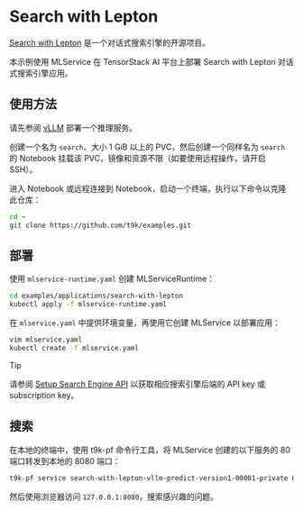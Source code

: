 # Search with Lepton

[Search with Lepton](https://github.com/leptonai/search_with_lepton) 是一个对话式搜索引擎的开源项目。

本示例使用 MLService 在 TensorStack AI 平台上部署 Search with Lepton 对话式搜索引擎应用。

## 使用方法

请先参阅 [vLLM](../../deployments/vllm/) 部署一个推理服务。

创建一个名为 `search`、大小 1 GiB 以上的 PVC，然后创建一个同样名为 `search` 的 Notebook 挂载该 PVC，镜像和资源不限（如要使用远程操作，请开启 SSH）。

进入 Notebook 或远程连接到 Notebook，启动一个终端，执行以下命令以克隆此仓库：

```bash
cd ~
git clone https://github.com/t9k/examples.git
```

## 部署

使用 `mlservice-runtime.yaml` 创建 MLServiceRuntime：

```bash
cd examples/applications/search-with-lepton
kubectl apply -f mlservice-runtime.yaml
```

在 `mlservice.yaml` 中提供环境变量，再使用它创建 MLService 以部署应用：

```bash
vim mlservice.yaml
kubectl create -f mlservice.yaml
```

> [!TIP]
> 请参阅 [Setup Search Engine API](https://github.com/leptonai/search_with_lepton/tree/main?tab=readme-ov-file#setup-search-engine-api) 以获取相应搜索引擎后端的 API key 或 subscription key。

</aside>

## 搜索

在本地的终端中，使用 t9k-pf 命令行工具，将 MLService 创建的以下服务的 80 端口转发到本地的 8080 端口：

```bash
t9k-pf service search-with-lepton-vllm-predict-version1-00001-private 8080:80 -n <PROJECT NAME>
```

然后使用浏览器访问 `127.0.0.1:8080`，搜索感兴趣的问题。
